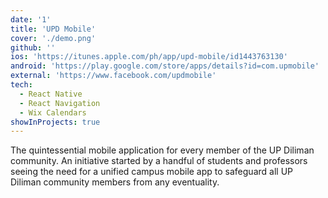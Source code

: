 ```yaml
---
date: '1'
title: 'UPD Mobile'
cover: './demo.png'
github: ''
ios: 'https://itunes.apple.com/ph/app/upd-mobile/id1443763130'
android: 'https://play.google.com/store/apps/details?id=com.upmobile'
external: 'https://www.facebook.com/updmobile'
tech:
  - React Native
  - React Navigation
  - Wix Calendars
showInProjects: true
---
```


The quintessential mobile application for every member of the UP Diliman community. An initiative started by a handful of students and professors seeing the need for a unified campus mobile app to safeguard all UP Diliman community members from any eventuality.
